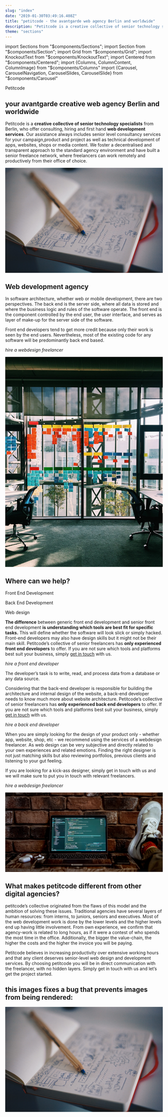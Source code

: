 ```yaml
---
slug: "index"
date: "2019-01-30T03:49:16.408Z"
title: "petitcode - the avantgarde web agency Berlin and worldwide"
description: "Petitcode is a creative collective of senior technology specialists. Whether you need a webdesign freelancer or a complete software solution, we only offer the best."
theme: "sections"
---
```


import Sections from "$components/Sections";
import Section from "$components/Section";
import Grid from "$components/Grid";
import KnockoutText from "$components/KnockoutText";
import Centered from "$components/Centered";
import {Columns, ColumnContent, ColumnImage} from "$components/Columns"
import {Carousel, CarouselNavigation, CarouselSlides, CarouselSlide} from "$components/Carousel"

<Sections>
<Section>
<Columns>
<ColumnContent>

<KnockoutText>Petitcode</KnockoutText>

# your avantgarde creative web agency Berlin and worldwide

Petitcode is a **creative collective of senior technology specialists** from Berlin, who offer consulting, hiring and first hand **web development services**. Our assistance always includes senior level consultancy services for your campaign,product and project as well as technical development of apps, websites, shops or media content. We foster a decentralised and transparent approach to the standard agency environment and have built a senior freelance network, where freelancers can work remotely and productively from their office of choice.
</ColumnContent>
<ColumnImage>

![our decentralised web agency structure will help you connect to top quality freelancers](./images/med-badr-chemmaoui-630239-unsplash.jpg)

</ColumnImage>
</Columns>
</Section>
<Section>
<Columns reverse contentWidth="6">
<ColumnContent>

# Web development agency

In software architecture, whether web or mobile development, there are two perspectives. The back end is the server side, where all data is stored and where the business logic and rules of the software operate. The front end is the component controlled by the end user, the user interface, and serves as layer of make-up for the server side of the software.

Front end developers tend to get more credit because only their work is seen by the end users. Nevertheless, most of the existing code for any software will be predominantly back end based.

*hire a webdesign freelancer*

</ColumnContent>
<ColumnImage>

![petitcode’s web design agency only executes state-of-the-art solutions](./images/irfan-simsar-1144378-unsplash.jpg)

</ColumnImage>
</Columns>

<Columns reverse contentWidth="6">
<ColumnContent>

# Where can we help?

<Carousel>
<CarouselNavigation>

Front End Development

Back End Development

Web design

</CarouselNavigation>
<CarouselSlides>
<CarouselSlide>

**The difference** between
generic front end development and senior front end development **is understanding
which tools are best fit for specific tasks.**
This will define whether the software will look slick or simply
hacked. Front-end developers may also have design skills but it might
not be their main skill. Petitcode’s
collective of senior freelancers has **only
experienced front end developers**
to offer. If you are not sure which tools and platforms best suit
your business, simply [get in touch](/contact) with us.

*hire a front end developer*

</CarouselSlide>
<CarouselSlide>

The developer’s task is to write, read, and process data from a
database or any data source.

Considering that the back-end developer is responsible for building the
architecture and internal design of the website, a back-end developer
needs to know much more about website architecture. Petitcode’s
collective of senior freelancers has **only
experienced back end developers**
to offer. If you are not sure which tools and platforms best suit
your business, simply [get in touch](http://de-en/contact) with us.

*hire a back end developer*

</CarouselSlide>
<CarouselSlide>

When you are simply looking for the design of your product only - whether
app, website, shop, etc - we recommend using the services of a
webdesign freelancer. As web design can be very subjective and
directly related to your own experiences and related emotions.
Finding the right designer is not just matching skills but also
reviewing portfolios, previous clients and listening to your gut
feeling.

If you are looking for a kick-ass designer, simply get in touch with us
and we will make sure to put you in touch with relevant freelancers.

*hire a webdesign freelancer*

</CarouselSlide>
</CarouselSlides>
</Carousel>
</ColumnContent>
<ColumnImage>

![petitcode’s web design agency only executes state-of-the-art solutions](./images/joshua-aragon-1280300-unsplash.jpg)

</ColumnImage>
</Columns>
</Section>
<Section>
<Centered>

# What makes petitcode different from other digital agencies?

petitcode’s collective originated from the flaws of this model and the ambition
of solving these issues. Traditional agencies have several layers of
human resources: from interns, to juniors, seniors and executives.
Most of the web development work is done by the lower levels and the
higher levels end up having little involvement. From own experience,
we confirm that agency-work is related to long hours, as if it were a
contest of who spends the most time in the office. Additionally, the
bigger the value-chain, the higher the costs and the higher the
invoice you will be paying.

Petitcode believes in increasing productivity over extensive working hours and
that any client deserves senior-level web design and development
services. By choosing petitcode you will be in direct communication
with the freelancer, with no hidden layers. Simply get in touch with
us and let’s get the project started.

## this images fixes a bug that prevents images from being rendered:
![our decentralised web agency structure will help you connect to top quality freelancers](./images/med-badr-chemmaoui-630239-unsplash.jpg)

</Centered>
</Section>
</Sections>
